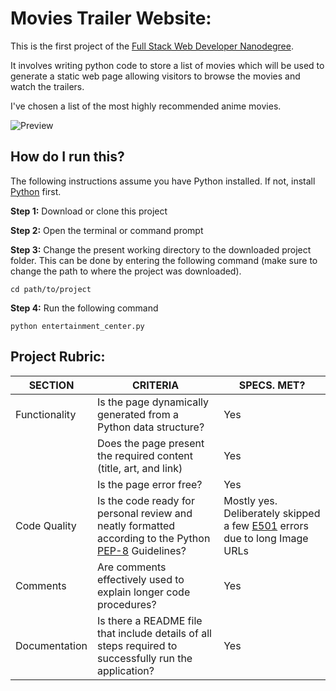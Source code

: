 # Movies Trailer Website:

This is the first project of the [Full Stack Web Developer Nanodegree](https://in.udacity.com/course/full-stack-web-developer-nanodegree--nd004/?). 

It involves writing python code to store a list of movies which will be used to generate a static web page allowing visitors to browse the movies and watch the trailers.

I've chosen a list of the most highly recommended anime movies. 


![Preview](preview.gif)


## How do I run this?

The following instructions assume you have Python installed. If not, install [Python](https://www.python.org/) first. 

**Step 1:** Download or clone this project

**Step 2:** Open the terminal or command prompt

**Step 3:** Change the present working directory to the downloaded project folder. This can be done by entering the following command (make sure to change the path to where the project was downloaded).

`cd path/to/project`

**Step 4:** Run the following command

`python entertainment_center.py`


## Project Rubric:

|SECTION|CRITERIA|SPECS. MET?|
|---|---|---|
|Functionality|Is the page dynamically generated from a Python data structure?|Yes|
||Does the page present the required content (title, art, and link)|Yes|
||Is the page error free?|Yes|
|Code Quality|Is the code ready for personal review and neatly formatted according to the Python [PEP-8](http://pep8online.com/) Guidelines?|Mostly yes. Deliberately skipped a few [E501](https://www.python.org/dev/peps/pep-0008/#maximum-line-length) errors due to long Image URLs|
|Comments|Are comments effectively used to explain longer code procedures?|Yes|
|Documentation|Is there a README file that include details of all steps required to successfully run the application?|Yes|
